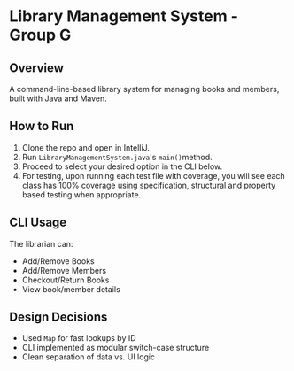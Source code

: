 # Library Management System - Group G

## Overview
A command-line-based library system for managing books and members, built with Java and Maven.

## How to Run
1. Clone the repo and open in IntelliJ.
2. Run `LibraryManagementSystem.java`'s `main()`method.
3. Proceed to select your desired option in the CLI below.
4. For testing, upon running each test file with coverage, you will see each class has 100% coverage
using specification, structural and property based testing when appropriate.

## CLI Usage
The librarian can:
- Add/Remove Books
- Add/Remove Members
- Checkout/Return Books
- View book/member details

## Design Decisions
- Used `Map` for fast lookups by ID
- CLI implemented as modular switch-case structure
- Clean separation of data vs. UI logic